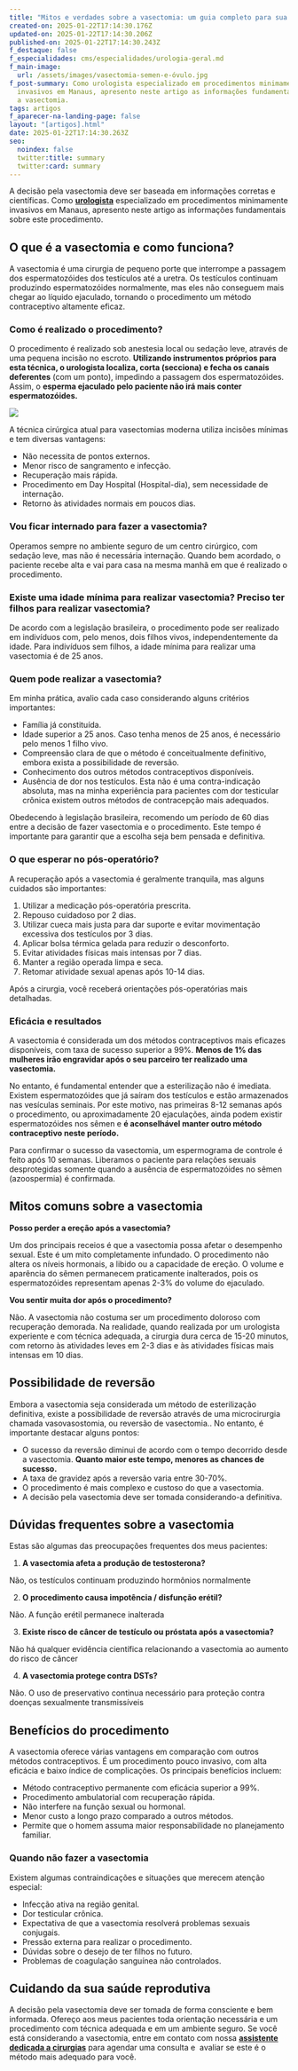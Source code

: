 ```yaml
---
title: "Mitos e verdades sobre a vasectomia: um guia completo para sua decisão"
created-on: 2025-01-22T17:14:30.176Z
updated-on: 2025-01-22T17:14:30.206Z
published-on: 2025-01-22T17:14:30.243Z
f_destaque: false
f_especialidades: cms/especialidades/urologia-geral.md
f_main-image:
  url: /assets/images/vasectomia-semen-e-óvulo.jpg
f_post-summary: Como urologista especializado em procedimentos minimamente
  invasivos em Manaus, apresento neste artigo as informações fundamentais sobre
  a vasectomia.
tags: artigos
f_aparecer-na-landing-page: false
layout: "[artigos].html"
date: 2025-01-22T17:14:30.263Z
seo:
  noindex: false
  twitter:title: summary
  twitter:card: summary
---
```

A decisão pela vasectomia deve ser baseada em informações corretas e científicas. Como **[urologista](https://uroconsult.com.br/artigos/urologista-em-manaus-faca-um-procedimento-urologico-minimamente-invasivo-com-dr-pedro-henrique-cabral/)** especializado em procedimentos minimamente invasivos em Manaus, apresento neste artigo as informações fundamentais sobre este procedimento.

## O que é a vasectomia e como funciona?

A vasectomia é uma cirurgia de pequeno porte que interrompe a passagem dos espermatozóides dos testículos até a uretra. Os testículos continuam produzindo espermatozóides normalmente, mas eles não conseguem mais chegar ao líquido ejaculado, tornando o procedimento um método contraceptivo altamente eficaz.

### Como é realizado o procedimento?

O procedimento é realizado sob anestesia local ou sedação leve, através de uma pequena incisão no escroto. **Utilizando instrumentos próprios para esta técnica, o urologista localiza, corta (secciona) e fecha os canais deferentes** (com um ponto), impedindo a passagem dos espermatozóides. Assim, o **esperma ejaculado pelo paciente não irá mais conter espermatozóides.**

![](https://lh7-rt.googleusercontent.com/docsz/AD_4nXfWdijpTd_81O6wGSiICBOD7HhIPPnBwax5d9aHYI6cGVr5GibzQpUlTnngLAmdZcIERKMVTYpiPv3giQf_i-eysR5n0RD442PwEq4mlGZ96KSvptGRUeUIJLCb1yK2pMqp3hKS?key=hh6LVgY-mtq0B5knAKkTK4kk)

A técnica cirúrgica atual para vasectomias moderna utiliza incisões mínimas e tem diversas vantagens:

* Não necessita de pontos externos.
* Menor risco de sangramento e infecção.
* Recuperação mais rápida.
* Procedimento em Day Hospital (Hospital-dia), sem necessidade de internação.
* Retorno às atividades normais em poucos dias.

### Vou ficar internado para fazer a vasectomia?

Operamos sempre no ambiente seguro de um centro cirúrgico, com sedação leve, mas não é necessária internação. Quando bem acordado, o paciente recebe alta e vai para casa na mesma manhã em que é realizado o procedimento.

### Existe uma idade mínima para realizar vasectomia? Preciso ter filhos para realizar vasectomia?

De acordo com a legislação brasileira, o procedimento pode ser realizado em indivíduos com, pelo menos, dois filhos vivos, independentemente da idade. Para indivíduos sem filhos, a idade mínima para realizar uma vasectomia é de 25 anos.

### Quem pode realizar a vasectomia?

Em minha prática, avalio cada caso considerando alguns critérios importantes:

* Família já constituída.
* Idade superior a 25 anos. Caso tenha menos de 25 anos, é necessário pelo menos 1 filho vivo.
* Compreensão clara de que o método é conceitualmente definitivo, embora exista a possibilidade de reversão.
* Conhecimento dos outros métodos contraceptivos disponíveis.
* Ausência de dor nos testículos. Esta não é uma contra-indicação absoluta, mas na minha experiência para pacientes com dor testicular crônica existem outros métodos de contracepção mais adequados.

Obedecendo à legislação brasileira, recomendo um período de 60 dias entre a decisão de fazer vasectomia e o procedimento. Este tempo é importante para garantir que a escolha seja bem pensada e definitiva.

### O que esperar no pós-operatório?

A recuperação após a vasectomia é geralmente tranquila, mas alguns cuidados são importantes:

1. Utilizar a medicação pós-operatória prescrita.
2. Repouso cuidadoso por 2 dias.
3. Utilizar cueca mais justa para dar suporte e evitar movimentação excessiva dos testículos por 3 dias.
4. Aplicar bolsa térmica gelada para reduzir o desconforto.
5. Evitar atividades físicas mais intensas por 7 dias.
6. Manter a região operada limpa e seca.
7. Retomar atividade sexual apenas após 10-14 dias.

Após a cirurgia, você receberá orientações pós-operatórias mais detalhadas.

### Eficácia e resultados

A vasectomia é considerada um dos métodos contraceptivos mais eficazes disponíveis, com taxa de sucesso superior a 99%. **Menos de 1% das mulheres irão engravidar após o seu parceiro ter realizado uma vasectomia.**

No entanto, é fundamental entender que a esterilização não é imediata. Existem espermatozóides que já saíram dos testículos e estão armazenados nas vesículas seminais. Por este motivo, nas primeiras 8-12 semanas após o procedimento, ou aproximadamente 20 ejaculações, ainda podem existir espermatozóides nos sêmen e **é aconselhável manter outro método contraceptivo neste período.** 

Para confirmar o sucesso da vasectomia, um espermograma de controle é feito após 10 semanas. Liberamos o paciente para relações sexuais desprotegidas somente quando a ausência de espermatozóides no sêmen (azoospermia) é confirmada.



## Mitos comuns sobre a vasectomia

**Posso perder a ereção após a vasectomia?**

Um dos principais receios é que a vasectomia possa afetar o desempenho sexual. Este é um mito completamente infundado. O procedimento não altera os níveis hormonais, a libido ou a capacidade de ereção. O volume e aparência do sêmen permanecem praticamente inalterados, pois os espermatozóides representam apenas 2-3% do volume do ejaculado.

**Vou sentir muita dor após o procedimento?**

Não. A vasectomia não costuma ser um procedimento doloroso com recuperação demorada. Na realidade, quando realizada por um urologista experiente e com técnica adequada, a cirurgia dura cerca de 15-20 minutos, com retorno às atividades leves em 2-3 dias e às atividades físicas mais intensas em 10 dias.

## Possibilidade de reversão

Embora a vasectomia seja considerada um método de esterilização definitiva, existe a possibilidade de reversão através de uma microcirurgia chamada vasovasostomia, ou reversão de vasectomia.. No entanto, é importante destacar alguns pontos:

* O sucesso da reversão diminui de acordo com o tempo decorrido desde a vasectomia. **Quanto maior este tempo, menores as chances de sucesso.**
* A taxa de gravidez após a reversão varia entre 30-70%.
* O procedimento é mais complexo e custoso do que a vasectomia.
* A decisão pela vasectomia deve ser tomada considerando-a definitiva.

## Dúvidas frequentes sobre a vasectomia

Estas são algumas das preocupações frequentes dos meus pacientes:

1. **A vasectomia afeta a produção de testosterona?**

Não, os testículos continuam produzindo hormônios normalmente

2. **O procedimento causa impotência / disfunção erétil?**

Não. A função erétil permanece inalterada

3. **Existe risco de câncer de testículo ou próstata após a vasectomia?**

Não há qualquer evidência científica relacionando a vasectomia ao aumento do risco de câncer

4. **A vasectomia protege contra DSTs?**

Não. O uso de preservativo continua necessário para proteção contra doenças sexualmente transmissíveis

## Benefícios do procedimento

A vasectomia oferece várias vantagens em comparação com outros métodos contraceptivos. É um procedimento pouco invasivo, com alta eficácia e baixo índice de complicações. Os principais benefícios incluem:

* Método contraceptivo permanente com eficácia superior a 99%.
* Procedimento ambulatorial com recuperação rápida.
* Não interfere na função sexual ou hormonal.
* Menor custo a longo prazo comparado a outros métodos.
* Permite que o homem assuma maior responsabilidade no planejamento familiar.

### Quando não fazer a vasectomia

Existem algumas contraindicações e situações que merecem atenção especial:

* Infecção ativa na região genital.
* Dor testicular crônica.
* Expectativa de que a vasectomia resolverá problemas sexuais conjugais.
* Pressão externa para realizar o procedimento.
* Dúvidas sobre o desejo de ter filhos no futuro.
* Problemas de coagulação sanguínea não controlados.

## Cuidando da sua saúde reprodutiva

A decisão pela vasectomia deve ser tomada de forma consciente e bem informada. Ofereço aos meus pacientes toda orientação necessária e um procedimento com técnica adequada e em um ambiente seguro. Se você está considerando a vasectomia, entre em contato com nossa **[assistente dedicada a cirurgias](https://api.whatsapp.com/send?phone=5592982252490)** para agendar uma consulta e  avaliar se este é o método mais adequado para você.